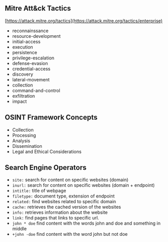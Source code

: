 ## Mitre Att&ck Tactics

[https://attack.mitre.org/tactics](https://attack.mitre.org/tactics/enterprise)

- reconnainssance
- resource-development
- initial-access
- execution
- persistence
- privilege-escalation
- defense-evasion
- credential-access
- discovery
- lateral-movement
- collection
- command-and-control
- exfiltration
- impact

## OSINT Framework Concepts
- Collection
- Processing
- Analysis
- Dissemination
- Legal and Ethical Considerations

## Search Engine Operators
- `site:`  search for content on specific websites (domain)
- `inurl:` search for content on specific websites (domain + endpoint)
- `intitle:` title of webpage
- `filetype:` document type, extension of endpoint
- `related:` find websites related to specific domain
- `cache:` retrieves the cached version of the websites
- `info:` retrieves information about the website
- `link:` find pages that links to specific url.
- `john * doe` find content with the words john and doe and something in middle
- `+john -doe` find content with the word john but not doe
